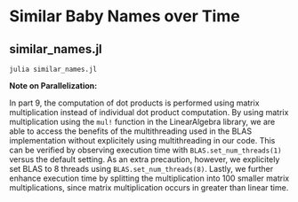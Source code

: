 # Similar Baby Names over Time

## similar_names.jl

`julia similar_names.jl`

**Note on Parallelization:**

In part 9, the computation of dot products is performed using matrix multiplication instead of individual dot product computation. 
By using matrix multiplication using the `mul!` function in the LinearAlgebra library, we are able to access the benefits 
of the multithreading used in the BLAS implementation without explicitely using multithreading in our code. 
This can be verified by observing execution time with `BLAS.set_num_threads(1)` versus the default setting. 
As an extra precaution, however, we explicitely set BLAS to 8 threads using `BLAS.set_num_threads(8)`.
Lastly, we further enhance execution time by splitting the multiplication into 100 smaller matrix multiplications, since matrix multiplication occurs in greater than linear time. 

